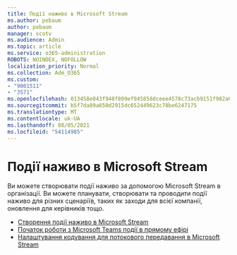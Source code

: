 ```yaml
---
title: Події наживо в Microsoft Stream
ms.author: pebaum
author: pebaum
manager: scotv
ms.audience: Admin
ms.topic: article
ms.service: o365-administration
ROBOTS: NOINDEX, NOFOLLOW
localization_priority: Normal
ms.collection: Adm_O365
ms.custom:
- "9001511"
- "3571"
ms.openlocfilehash: 013458e043f948f899ef945858dceee4578c73acb9151f982a6ca010a5683f52
ms.sourcegitcommit: b5f7da89a650d2915dc652449623c78be6247175
ms.translationtype: MT
ms.contentlocale: uk-UA
ms.lasthandoff: 08/05/2021
ms.locfileid: "54114985"
---
```

# <a name="live-events-in-microsoft-stream"></a>Події наживо в Microsoft Stream

Ви можете створювати події наживо за допомогою Microsoft Stream в організації. Ви можете планувати, створювати та проводити події наживо для різних сценаріїв, таких як заходи для всієї компанії, оновлення для керівників тощо.

- [Створення події наживо в Microsoft Stream](https://docs.microsoft.com/stream/live-create-event)
- [Початок роботи з Microsoft Teams події в прямому ефірі](https://support.office.com/article/get-started-with-microsoft-teams-live-events-d077fec2-a058-483e-9ab5-1494afda578a)
- [Налаштування кодування для потокового передавання в Microsoft Stream](https://docs.microsoft.com/stream/live-encoder-setup)
